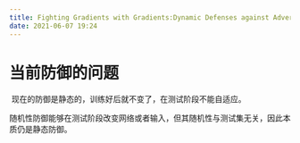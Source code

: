 ```yaml
---
title: Fighting Gradients with Gradients:Dynamic Defenses against Adversarial Attacks
date: 2021-06-07 19:24
---
```

# 当前防御的问题
 现在的防御是静态的，训练好后就不变了，在测试阶段不能自适应。  
> 
随机性防御能够在测试阶段改变网络或者输入，但其随机性与测试集无关，因此本质仍是静态防御。  